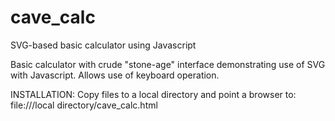 # cave_calc
SVG-based basic calculator using Javascript

Basic calculator with crude "stone-age" interface demonstrating use of SVG with Javascript.  Allows use of keyboard operation.

INSTALLATION:
Copy files to a local directory and point a browser to:
file:///local directory/cave_calc.html

